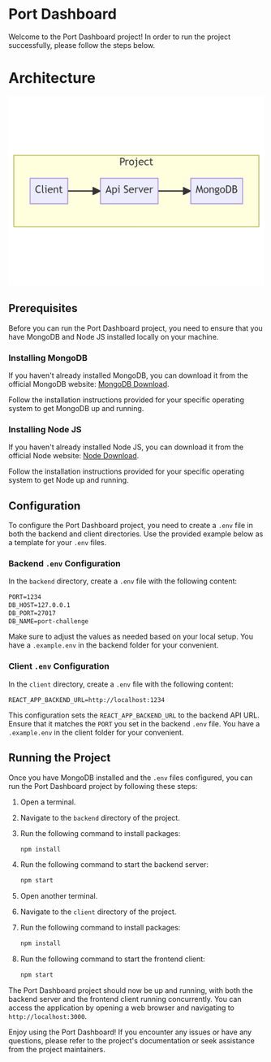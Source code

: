 # Port Dashboard

Welcome to the Port Dashboard project! 
In order to run the project successfully, please follow the steps below.


# Architecture
![Your Diagram](diagram.png)

## Prerequisites

Before you can run the Port Dashboard project, you need to ensure that you have MongoDB and Node JS installed locally on your machine.

### Installing MongoDB

If you haven't already installed MongoDB, you can download it from the official MongoDB website: [MongoDB Download](https://www.mongodb.com/try/download/community).

Follow the installation instructions provided for your specific operating system to get MongoDB up and running.

### Installing Node JS

If you haven't already installed Node JS, you can download it from the official Node website: [Node Download](https://nodejs.org/en/download/current).

Follow the installation instructions provided for your specific operating system to get Node up and running.

## Configuration

To configure the Port Dashboard project, you need to create a `.env` file in both the backend and client directories. Use the provided example below as a template for your `.env` files.

### Backend `.env` Configuration

In the `backend` directory, create a `.env` file with the following content:

```env
PORT=1234
DB_HOST=127.0.0.1
DB_PORT=27017
DB_NAME=port-challenge
```

Make sure to adjust the values as needed based on your local setup.
You have a `.example.env` in the backend folder for your convenient.

### Client `.env` Configuration

In the `client` directory, create a `.env` file with the following content:

```env
REACT_APP_BACKEND_URL=http://localhost:1234
```

This configuration sets the `REACT_APP_BACKEND_URL` to the backend API URL. Ensure that it matches the `PORT` you set in the backend `.env` file.
You have a `.example.env` in the client folder for your convenient.

## Running the Project

Once you have MongoDB installed and the `.env` files configured, you can run the Port Dashboard project by following these steps:

1. Open a terminal.
2. Navigate to the `backend` directory of the project.
3. Run the following command to install packages:

   ```bash
   npm install
   ```
4. Run the following command to start the backend server:

   ```bash
   npm start
   ```

5. Open another terminal.
6. Navigate to the `client` directory of the project.
7. Run the following command to install packages:

   ```bash
   npm install
   ```
8. Run the following command to start the frontend client:

   ```bash
   npm start
   ```

The Port Dashboard project should now be up and running, with both the backend server and the frontend client running concurrently. You can access the application by opening a web browser and navigating to `http://localhost:3000`.

Enjoy using the Port Dashboard! If you encounter any issues or have any questions, please refer to the project's documentation or seek assistance from the project maintainers.